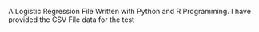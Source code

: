 A Logistic Regression File Written with Python and R Programming. I have provided the CSV File data for the test
